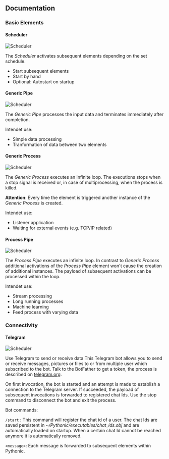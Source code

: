 ## Documentation


### Basic Elements

#### Scheduler
<img src="https://github.com/hANSIc99/Pythonic/blob/master/src/Pythonic/public_html/static/Scheduler.png" alt="Scheduler">

The *Scheduler* activates subsequent elements depending on the set schedule.

- Start subsequent elements
- Start by hand
- Optional: Autostart on startup

#### Generic Pipe
<img src="https://github.com/hANSIc99/Pythonic/blob/master/src/Pythonic/public_html/static/GenericPipe.png" alt="Scheduler">

The *Generic Pipe* processes the input data and terminates immediately after completion.

Intendet use: 
- Simple data processing
- Tranformation of data between two elements

#### Generic Process
<img src="https://github.com/hANSIc99/Pythonic/blob/master/src/Pythonic/public_html/static/GenericProcess.png" alt="Scheduler">

The *Generic Process* executes an infinite loop. The executions stops when a stop signal is received or, in case of multiprocessing, when the process is killed.

**Attention**: Every time the element is triggered another instance of the *Generic Process* is created.

Intendet use: 
- Listener application
- Waiting for external events (e.g. TCP/IP related)

#### Process Pipe
<img src="https://github.com/hANSIc99/Pythonic/blob/master/src/Pythonic/public_html/static/ProcessPipe.png" alt="Scheduler">

The *Process Pipe* executes an infinite loop. In contrast to *Generic Process* additional activations of the *Process Pipe* element won't cause
the creation of additional instances. The payload of subsequent activations can be processed within the loop.

Intendet use: 
- Stream processing
- Long running processes
- Machine learning
- Feed process with varying data

### Connectivity

#### Telegram
<img src="https://github.com/hANSIc99/Pythonic/blob/master/src/Pythonic/public_html/static/Telegram.png" alt="Scheduler">

Use Telegram to send or receive data 
This Telegram bot allows you to send or receive messages, pictures or files to or from multiple user which
subscribed to the bot. Talk to the  BotFather to get a token, the process is described on [telegram.org](https://core.telegram.org/bots#6-botfather).

On first invocation, the bot is started and an attempt is made to establish a connection to the Telegram server.
If succeeded, the payload of subsequent invocations is forwarded to registered chat Ids.
Use the stop command to disconnect the bot and exit the process.

Bot commands:

`/start` : This command will register the chat id of a user. The chat Ids are saved persistent in *~/Pythonic/executables/chat_ids.obj* 
and are automatically loaded on startup. When a certain chat Id cannot be reached anymore it is automatically removed.

`<message>`: Each message is forwarded to subsequent elements within Pythonic.

